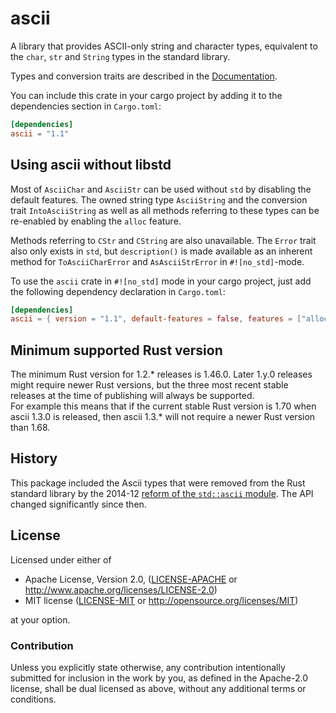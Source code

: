 # ascii

A library that provides ASCII-only string and character types, equivalent to the
`char`, `str` and `String` types in the standard library.

Types and conversion traits are described in the [Documentation](https://docs.rs/ascii).

You can include this crate in your cargo project by adding it to the
dependencies section in `Cargo.toml`:

```toml
[dependencies]
ascii = "1.1"
```

## Using ascii without libstd

Most of `AsciiChar` and `AsciiStr` can be used without `std` by disabling the
default features. The owned string type `AsciiString` and the conversion trait
`IntoAsciiString` as well as all methods referring to these types can be
re-enabled by enabling the `alloc` feature.

Methods referring to `CStr` and `CString` are also unavailable.
The `Error` trait also only exists in `std`, but `description()` is made
available as an inherent method for `ToAsciiCharError` and `AsAsciiStrError`
in `#![no_std]`-mode.

To use the `ascii` crate in `#![no_std]` mode in your cargo project,
just add the following dependency declaration in `Cargo.toml`:

```toml
[dependencies]
ascii = { version = "1.1", default-features = false, features = ["alloc"] }
```

## Minimum supported Rust version

The minimum Rust version for 1.2.\* releases is 1.46.0.
Later 1.y.0 releases might require newer Rust versions, but the three most
recent stable releases at the time of publishing will always be supported.  
For example this means that if the current stable Rust version is 1.70 when
ascii 1.3.0 is released, then ascii 1.3.\* will not require a newer
Rust version than 1.68.

## History

This package included the Ascii types that were removed from the Rust standard
library by the 2014-12 [reform of the `std::ascii` module](https://github.com/rust-lang/rfcs/pull/486).
The API changed significantly since then.

## License

Licensed under either of

* Apache License, Version 2.0, ([LICENSE-APACHE](LICENSE-APACHE) or http://www.apache.org/licenses/LICENSE-2.0)
* MIT license ([LICENSE-MIT](LICENSE-MIT) or http://opensource.org/licenses/MIT)

at your option.

### Contribution

Unless you explicitly state otherwise, any contribution intentionally submitted
for inclusion in the work by you, as defined in the Apache-2.0 license, shall be dual licensed as above, without any
additional terms or conditions.
